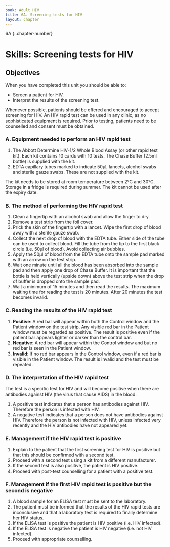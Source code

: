 ```yaml
---
book: Adult HIV
title: 6A. Screening tests for HIV
layout: chapter
---
```


6A
{:.chapter-number}

# Skills: Screening tests for HIV

## Objectives

When you have completed this unit you should be able to:

*	Screen a patient for HIV.
*	Interpret the results of the screening test.

Whenever possible, patients should be offered and encouraged to accept screening for HIV. An HIV rapid test can be used in any clinic, as no sophisticated equipment is required. Prior to testing, patients need to be counselled and consent must be obtained.

### A. Equipment needed to perform an HIV rapid test

1.	The Abbott Determine HIV-1/2 Whole Blood Assay (or other rapid test kit). Each kit contains 10 cards with 10 tests. The Chase Buffer (2.5ml bottle) is supplied with the kit.
2.	EDTA capillary tubes marked to indicate 50µl, lancets, alcohol swabs and sterile gauze swabs. These are not supplied with the kit.

The kit needs to be stored at room temperature between 2°C and 30°C. Storage in a fridge is required during summer. The kit cannot be used after the expiry date.

### B. The method of performing the HIV rapid test

1.	Clean a fingertip with an alcohol swab and allow the finger to dry.
1.	Remove a test strip from the foil cover.
1.	Prick the skin of the fingertip with a lancet. Wipe the first drop of blood away with a sterile gauze swab.
1.	Collect the next drop of blood with the EDTA tube. Either side of the tube can be used to collect blood. Fill the tube from the tip to the first black circle (i.e. 50µl of blood). Avoid collecting air bubbles.
1.	Apply the 50µl of blood from the EDTA tube onto the sample pad marked with an arrow on the test strip.
1.	Wait one minute until all the blood has been absorbed into the sample pad and then apply one drop of Chase Buffer. It is important that the bottle is held vertically (upside down) above the test strip when the drop of buffer is dropped onto the sample pad.
1.	Wait a minimum of 15 minutes and then read the results. The maximum waiting time for reading the test is 20 minutes. After 20 minutes the test becomes invalid.

### C. Reading the results of the HIV rapid test

1.	**Positive**: A red bar will appear within both the Control window and the Patient window on the test strip. Any visible red bar in the Patient window must be regarded as positive. The result is positive even if the patient bar appears lighter or darker than the control bar.
2.	**Negative**: A red bar will appear within the Control window and but no red bar is seen in the Patient window.
3.	**Invalid**: If no red bar appears in the Control window, even if a red bar is visible in the Patient window. The result is invalid and the test must be repeated.

### D. The interpretation of the HIV rapid test

The test is a specific test for HIV and will become positive when there are antibodies against HIV (the virus that cause AIDS) in the blood.

1.	A positive test indicates that a person has antibodies against HIV. Therefore the person is infected with HIV.
1.	A negative test indicates that a person does not have antibodies against HIV. Therefore the person is not infected with HIV, unless infected very recently and the HIV antibodies have not appeared yet.

### E. Management if the HIV rapid test is positive

1.	Explain to the patient that the first screening test for HIV is positive but that this should be confirmed with a second test.
1.	Proceed with a second test using a kit from a different manufacturer.
1.	If the second test is also positive, the patient is HIV positive.
1.	Proceed with post-test counselling for a patient with a positive test.

### F. Management if the first HIV rapid test is positive but the second is negative

1.	A blood sample for an ELISA test must be sent to the laboratory.
1.	The patient must be informed that the results of the HIV rapid tests are inconclusive and that a laboratory test is required to finally determine her HIV status.
1.	If the ELISA test is positive the patient is HIV positive (i.e. HIV infected).
1.	If the ELISA test is negative the patient is HIV negative (i.e. not HIV infected).
1.	Proceed with appropriate counselling.
